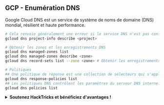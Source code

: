 ## GCP - Enumération DNS

Google Cloud DNS est un service de système de noms de domaine (DNS) mondial, résilient et haute performance.

```bash
# Cela renvoie généralement une erreur si le service DNS n'est pas configuré dans le projet
gcloud dns project-info describe <project>

# Obtenir les zones et les enregistrements DNS
gcloud dns managed-zones list
gcloud dns managed-zones describe <zone>
gcloud dns record-sets list --zone <zone> # Obtenir les enregistrements de la zone

# Politiques
## Une politique de réponse est une collection de sélecteurs qui s'appliquent aux requêtes effectuées contre un ou plusieurs réseaux privés virtuels. 
gcloud dns response-policies list
## Les politiques DNS contrôlent les paramètres du serveur DNS interne. Vous pouvez appliquer des politiques aux serveurs DNS sur les réseaux VPC de Google Cloud Platform auxquels vous avez accès.
gcloud dns policies list
```

<details>

<summary><strong>Soutenez HackTricks et bénéficiez d'avantages !</strong></summary>

* Si vous souhaitez voir votre **entreprise annoncée dans HackTricks** ou si vous souhaitez accéder à la **dernière version de PEASS ou télécharger HackTricks en PDF**, consultez les [**PLANS D'ABONNEMENT**](https://github.com/sponsors/carlospolop) !
* Obtenez le [**swag officiel PEASS & HackTricks**](https://peass.creator-spring.com)
* Découvrez [**The PEASS Family**](https://opensea.io/collection/the-peass-family), notre collection exclusive de [**NFT**](https://opensea.io/collection/the-peass-family)
* **Rejoignez le** 💬 [**groupe Discord**](https://discord.gg/hRep4RUj7f) ou le [**groupe Telegram**](https://t.me/peass) ou **suivez** moi sur **Twitter** 🐦 [**@carlospolopm**](https://twitter.com/carlospolopm).
* **Partagez vos astuces de piratage en soumettant des PR aux** [**HackTricks**](https://github.com/carlospolop/hacktricks) et [**HackTricks Cloud**](https://github.com/carlospolop/hacktricks-cloud) github repos.

</details>